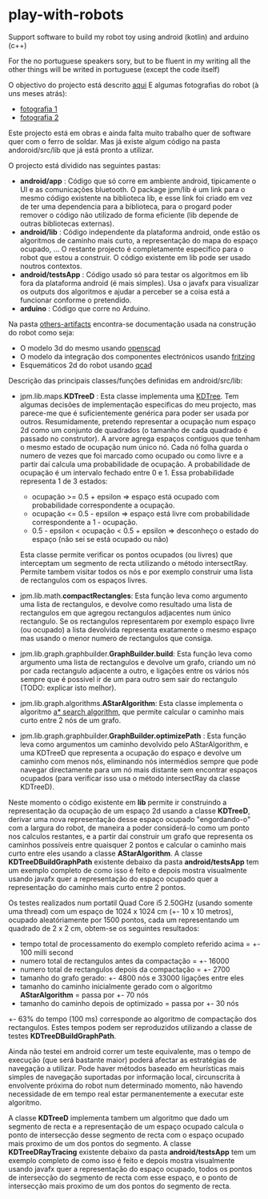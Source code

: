 # play-with-robots
Support software to build my robot toy using android (kotlin) and arduino (c++)

For the no portuguese speakers sory, but to be fluent in my writing all the other things will be writed in portuguese (except the code itself)

O objectivo do projecto está descrito [aqui](https://github.com/jpmoreto/play-with-robots/blob/master/docs/descri%C3%A7%C3%A3o_robot.pdf)
E algumas fotografias do robot (à uns meses atrás):
* [fotografia 1](https://github.com/jpmoreto/play-with-robots/blob/master/docs/20170208_013006.jpg)
* [fotografia 2](https://github.com/jpmoreto/play-with-robots/blob/master/docs/20170208_013019.jpg)

Este projecto está em obras e ainda falta muito trabalho quer de software quer com o ferro de soldar. Mas já existe algum código na pasta andoroid/src/lib que já está pronto a utilizar. 

O projecto está dividido nas seguintes pastas:
* **android/app** : Código que só corre em ambiente android, tipicamente o UI e as comunicações bluetooth. O package jpm/lib é um link para o mesmo código existente na biblioteca lib, e esse link foi criado em vez de ter uma dependencia para a biblioteca, para o progard poder remover o código não utilizado de forma eficiente (lib depende de outras bibliotecas externas).
* **android/lib** : Código independente da plataforma android, onde estão os algoritmos de caminho mais curto, a representação do mapa do espaço ocupado, ... O restante projecto é completamente especifico para o robot que estou a construir. O código existente em lib pode ser usado noutros contextos.
* **android/testsApp** : Código usado só para testar os algoritmos em lib fora da plataforma android (é mais simples). Usa o javafx para visualizar os outputs dos algoritmos e ajudar a perceber se a coisa está a funcionar conforme o pretendido.
* **arduino** : Código que corre no Arduino.

Na pasta [others-artifacts](https://github.com/jpmoreto/play-with-robots/tree/master/others-artifacts) encontra-se documentação usada na construção do robot como seja:
* O modelo 3d do mesmo usando [openscad](http://www.openscad.org/)
* O modelo da integração dos componentes electrónicos usando [fritzing](http://fritzing.org)
* Esquemáticos 2d do robot usando [qcad](https://qcad.org)

Descrição das principais classes/funções definidas em android/src/lib:
* jpm.lib.maps.**KDTreeD** : Esta classe implementa uma [KDTree](https://en.wikipedia.org/wiki/K-d_tree). Tem algumas decisões de implementação especificas do meu projecto, mas parece-me que é suficientemente genérica para poder ser usada por outros. Resumidamente, pretendo representar a ocupação num espaço 2d como um conjunto de quadrados (o tamanho de cada quadrado é passado no construtor). A arvore agrega espaços contiguos que tenham o mesmo estado de ocupação num único nó. Cada nó folha guarda o numero de vezes que foi marcado como ocupado ou como livre e a partir daí calcula uma probabilidade de ocupação. A probabilidade de ocupação é um intervalo fechado entre 0 e 1. Essa probabilidade representa 1 de 3 estados:
  * ocupação >= 0.5 + epsilon => espaço está ocupado com probabilidade correspondente a ocupação.
  * ocupação <= 0.5 - epsilon => espaço está livre com probabilidade correspondente a 1 - ocupação.
  * 0.5 - epsilon < ocupação < 0.5 + epsilon => desconheço o estado do espaço (não sei se está ocupado ou não)
  
  Esta classe permite verificar os pontos ocupados (ou livres) que interceptam um segmento de recta utilizando o método intersectRay.
  Permite tambem visitar todos os nós e por exemplo construir uma lista de rectangulos com os espaços livres.
  
* jpm.lib.math.**compactRectangles**: Esta função leva como argumento uma lista de rectangulos, e devolve como resultado uma lista de rectangulos em que agregou rectangulos adjacentes num único rectangulo. Se os rectangulos representarem por exemplo espaço livre (ou ocupado) a lista devolvida representa exatamente o mesmo espaço mas usando o menor numero de rectangulos que consiga.  
* jpm.lib.graph.graphbuilder.**GraphBuilder.build**: Esta função leva como argumento uma lista de rectangulos e devolve um grafo, criando um nó por cada rectangulo adjacente a outro, e ligações entre os vários nós sempre que é possivel ir de um para outro sem sair do rectangulo (TODO: explicar isto melhor).  
* jpm.lib.graph.algorithms.**AStarAlgorithm**: Esta classe implementa o algoritmo [a* search algorithm](https://en.wikipedia.org/wiki/A*_search_algorithm), que permite calcular o caminho mais curto entre 2 nós de um grafo.
* jpm.lib.graph.graphbuilder.**GraphBuilder.optimizePath** : Esta função leva como argumentos um caminho devolvido pelo AStarAlgorithm, e uma KDTreeD que representa a ocupação do espaço e devolve um caminho com menos nós, eliminando nós intermédios sempre que pode navegar directamente para um nó mais distante sem encontrar espaços ocupados (para verificar isso usa o método intersectRay da classe KDTreeD).

Neste momento o código existente em **lib** permite ir construindo a representação da ocupação de um espaço 2d usando a classe **KDTreeD**, derivar uma nova representação desse espaço ocupado "engordando-o" com a largura do robot, de maneira a poder considerá-lo como um ponto nos calculos restantes, e a partir daí construir um grafo que representa os caminhos possíveis entre quaisquer 2 pontos e calcular o caminho mais curto entre eles usando a classe **AStarAlgorithm**.
A classe **KDTreeDBuildGraphPath** existente debaixo da pasta **android/testsApp** tem um exemplo completo de como isso é feito e depois mostra visualmente usando javafx quer a representação do espaço ocupado quer a representação do caminho mais curto entre 2 pontos.

Os testes realizados num portatil Quad Core i5 2.50GHz (usando somente uma thread) com um espaço de 1024 x 1024 cm (+- 10 x 10 metros), ocupado aleatóriamente por 1500 pontos, cada um representando um quadrado de 2 x 2 cm, obtem-se os seguintes resultados:
* tempo total de processamento do exemplo completo referido acima = +- 100 milli second
* numero total de rectangulos antes da compactação = +- 16000
* numero total de rectangulos depois da compactação = +- 2700
* tamanho do grafo gerado: +- 4800 nós e 33000 ligações entre eles
* tamanho do caminho inicialmente gerado com o algoritmo **AStarAlgorithm** = passa por +- 70 nós
* tamanho do caminho depois de optimizado = passa por +- 30 nós

+- 63% do tempo (100 ms) corresponde ao algoritmo de compactação dos rectangulos.
Estes tempos podem ser reproduzidos utilizando a classe de testes **KDTreeDBuildGraphPath**.

Ainda não testei em android correr um teste equivalente, mas o tempo de execução (que será bastante maior) poderá afectar as estratégias de navegação a utilizar.
Pode haver métodos baseado em heurísticas mais simples de navegação suportadas por informação local, circunscrita à envolvente próxima do robot num determinado momento, não havendo necessidade de em tempo real estar permanentemente a executar este algoritmo.

A classe **KDTreeD** implementa tambem um algoritmo que dado um segmento de recta e a representação de um espaço ocupado calcula o ponto de intersecção desse segmento de recta com o espaço ocupado mais proximo de um dos pontos do segmento. 
A classe **KDTreeDRayTracing** existente debaixo da pasta **android/testsApp** tem um exemplo completo de como isso é feito e depois mostra visualmente usando javafx quer a representação do espaço ocupado, todos os pontos de intersecção do segmento de recta com esse espaço, e o ponto de intersecção mais proximo de um dos pontos do segmento de recta.
